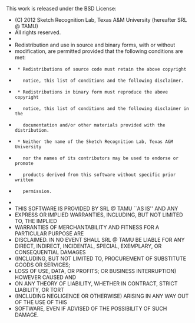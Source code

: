 This work is released under the BSD License:
 *  (C) 2012 Sketch Recognition Lab, Texas A&M University (hereafter SRL @ TAMU)
 *  All rights reserved.
 *
 *  Redistribution and use in source and binary forms, with or without
 *  modification, are permitted provided that the following conditions are met:
 *      * Redistributions of source code must retain the above copyright
 *        notice, this list of conditions and the following disclaimer.
 *      * Redistributions in binary form must reproduce the above copyright
 *        notice, this list of conditions and the following disclaimer in the
 *        documentation and/or other materials provided with the distribution.
 *      * Neither the name of the Sketch Recognition Lab, Texas A&M University 
 *        nor the names of its contributors may be used to endorse or promote 
 *        products derived from this software without specific prior written 
 *        permission.
 *  
 *  THIS SOFTWARE IS PROVIDED BY SRL @ TAMU ``AS IS'' AND ANY
 *  EXPRESS OR IMPLIED WARRANTIES, INCLUDING, BUT NOT LIMITED TO, THE IMPLIED
 *  WARRANTIES OF MERCHANTABILITY AND FITNESS FOR A PARTICULAR PURPOSE ARE
 *  DISCLAIMED. IN NO EVENT SHALL SRL @ TAMU BE LIABLE FOR ANY DIRECT, INDIRECT, INCIDENTAL, SPECIAL, EXEMPLARY, OR CONSEQUENTIAL DAMAGES
 *  (INCLUDING, BUT NOT LIMITED TO, PROCUREMENT OF SUBSTITUTE GOODS OR SERVICES;
 *  LOSS OF USE, DATA, OR PROFITS; OR BUSINESS INTERRUPTION) HOWEVER CAUSED AND
 *  ON ANY THEORY OF LIABILITY, WHETHER IN CONTRACT, STRICT LIABILITY, OR TORT
 *  (INCLUDING NEGLIGENCE OR OTHERWISE) ARISING IN ANY WAY OUT OF THE USE OF THIS
 *  SOFTWARE, EVEN IF ADVISED OF THE POSSIBILITY OF SUCH DAMAGE.

